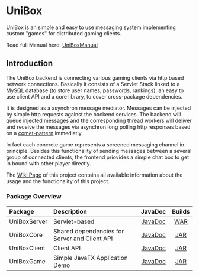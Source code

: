 # UniBox

UniBox is an simple and easy to use messaging system implementing custom "games" for distributed gaming clients.

Read full Manual here: [UniBoxManual](http://alextape.github.io/UniBox/UniBoxManual.pdf)

## Introduction

The UniBox backend is connecting various gaming clients via http based network connections. Basically it consists of a Servlet Stack linked to a MySQL database (to store user names, passwords, rankings), an easy to use client API and a core library, to cover cross-package dependencies.

It is designed as a asynchron message mediator. Messages can be injected by simple http requests against the backend services. The backend will queue injected messages and the corresponding thread workers will deliver and receive the messages via asynchron long polling http responses based on a [comet-pattern](http://en.wikipedia.org/wiki/Comet_%28programming%29) immediatly.

In fact each concrete game represents a screened messaging channel in principle. Besides this functionality of sending messages between a several group of connected clients, the frontend priovides a simple chat box to get in bound with other player directly.

The [Wiki Page](https://github.com/AlexTape/UniBox/wiki) of this project contains all available information about the usage and the functionality of this project.

### Package Overview
| Package      | Description |JavaDoc           | Builds  |
|:-------------|:------------|:-------------:|:-----:|
|UniBoxServer| Servlet-based |[JavaDoc](http://alextape.github.io/UniBox/JavaDoc/UniBoxServer/)|[WAR](http://alextape.github.io/UniBox/builds/UniBoxServer.war)|
|UniBoxCore| Shared dependencies for Server and Client API|[JavaDoc](http://alextape.github.io/UniBox/JavaDoc/UniBoxCore/)|[JAR](http://alextape.github.io/UniBox/builds/UniBoxCore.jar)|
|UniBoxClient | Client API |[JavaDoc](http://alextape.github.io/UniBox/JavaDoc/UniBoxClient/)|[JAR](http://alextape.github.io/UniBox/builds/UniBoxClient.jar)|
|UniBoxGame|Simple JavaFX Application Demo|[JavaDoc](http://alextape.github.io/UniBox/JavaDoc/UniBoxGame/)|[JAR](http://alextape.github.io/UniBox/builds/UniBoxGame.jar)|
